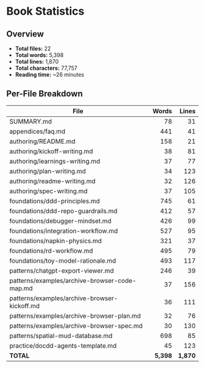 # Book Statistics

## Overview

- **Total files:** 22
- **Total words:** 5,398
- **Total lines:** 1,870
- **Total characters:** 77,757
- **Reading time:** ~26 minutes

## Per-File Breakdown

| File | Words | Lines |
|------|------:|------:|
| SUMMARY.md | 78 | 31 |
| appendices/faq.md | 441 | 41 |
| authoring/README.md | 158 | 21 |
| authoring/kickoff-writing.md | 38 | 81 |
| authoring/learnings-writing.md | 37 | 77 |
| authoring/plan-writing.md | 34 | 123 |
| authoring/readme-writing.md | 32 | 126 |
| authoring/spec-writing.md | 37 | 105 |
| foundations/ddd-principles.md | 745 | 61 |
| foundations/ddd-repo-guardrails.md | 412 | 57 |
| foundations/debugger-mindset.md | 426 | 99 |
| foundations/integration-workflow.md | 527 | 95 |
| foundations/napkin-physics.md | 321 | 37 |
| foundations/rd-workflow.md | 495 | 79 |
| foundations/toy-model-rationale.md | 493 | 117 |
| patterns/chatgpt-export-viewer.md | 246 | 39 |
| patterns/examples/archive-browser-code-map.md | 37 | 156 |
| patterns/examples/archive-browser-kickoff.md | 36 | 111 |
| patterns/examples/archive-browser-plan.md | 32 | 76 |
| patterns/examples/archive-browser-spec.md | 30 | 130 |
| patterns/spatial-mud-database.md | 698 | 85 |
| practice/docdd-agents-template.md | 45 | 123 |
| **TOTAL** | **5,398** | **1,870** |
